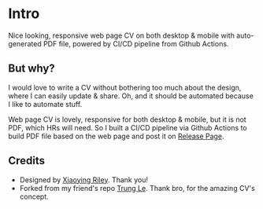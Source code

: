 # Intro
Nice looking, responsive web page CV on both desktop & mobile with auto-generated PDF file, powered by CI/CD pipeline from Github Actions.

## But why?
I would love to write a CV without bothering too much about the design, where I can easily update & share. Oh, and it should be automated because I like to automate stuff.

Web page CV is lovely, responsive for both desktop & mobile, but it is not PDF, which HRs will need. So I built a CI/CD pipeline via Github Actions to build PDF file based on the web page and post it on [Release Page](https://github.com/kiemhung95/my_cv/releases).

## Credits
* Designed by [Xiaoying Riley](https://github.com/xriley/DevResume-Theme). Thank you!
* Forked from my friend's repo [Trung Le](https://github.com/jackblk). Thank bro, for the amazing CV's concept.